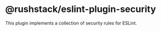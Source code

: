 # @rushstack/eslint-plugin-security

This plugin implements a collection of security rules for ESLint.
